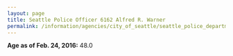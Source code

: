 ```yaml
---
layout: page
title: Seattle Police Officer 6162 Alfred R. Warner
permalink: /information/agencies/city_of_seattle/seattle_police_department/copbook/6162/
---
```


**Age as of Feb. 24, 2016:** 48.0
